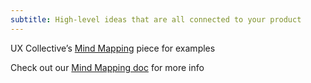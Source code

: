 ```yaml
---
subtitle: High-level ideas that are all connected to your product
---
```


UX Collective’s [Mind Mapping](https://uxdesign.cc/mind-maps-ux-design-96a2d1333d7c) piece for examples 

Check out our [Mind Mapping doc](https://docs.google.com/document/d/1MfMiTbV_2pBldaZfqYrmKtAhhb-7u2w66uHAzOIHV34/edit?usp=sharing) for more info
